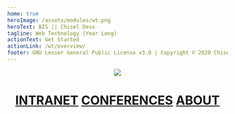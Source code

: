```yaml
---
home: true
heroImage: /assets/modules/wt.png
heroText: BIS || Chisel Devs
tagline: Web Technology (Year Long)
actionText: Get Started
actionLink: /wt/overview/
footer: GNU Lesser General Public License v3.0 | Copyright © 2020 Chisel Devs
---
```


<p align="center"><a href="https://app.netlify.com/sites/chisel/deploys"><img src="https://api.netlify.com/api/v1/badges/a2c63836-f73a-4159-9276-69bf54368787/deploy-status"></a></p>

<h1 align="center"><a href="https://intranet.wiut.uz/LearningMaterial/Modules/Index?moduleId=599">INTRANET</a> <a href="https://intranet.wiut.uz/LearningMaterial/Videoconference/StudentVideoconference?moduleId=599">CONFERENCES</a> <a href="/wt/overview/">ABOUT</a></h1>
